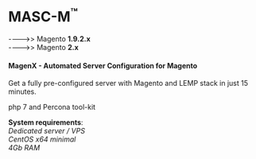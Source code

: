 

MASC-M<sup>™</sup>
======
---->> Magento **1.9.2.x**<br/>
---->> Magento **2.x**
<br/>
#### MagenX - Automated Server Configuration for Magento
Get a fully pre-configured server with Magento and LEMP stack in just 15 minutes.

php 7 and Percona tool-kit

**System requirements**:<br/>
*Dedicated server / VPS*<br/>
*CentOS x64 minimal*<br/>
*4Gb RAM*<br/>
